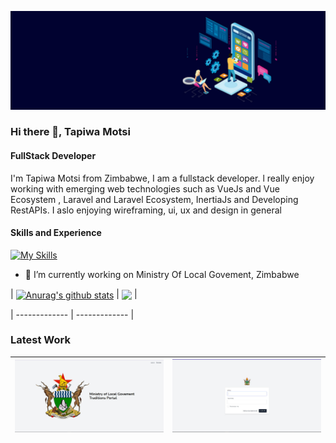 ![FullStack Developer](https://github.com/Tapiwa-1/Tapiwa-1/blob/main/banner.jpg)
### Hi there 👋, Tapiwa Motsi
#### FullStack Developer

I'm Tapiwa Motsi from Zimbabwe, I am a fullstack developer. l really enjoy working with emerging web technologies such as VueJs and Vue Ecosystem , Laravel and Laravel Ecosystem, InertiaJs and Developing RestAPIs. I aslo enjoying wireframing, ui, ux and design in general

#### Skills and Experience
[![My Skills](https://skillicons.dev/icons?i=c,cpp,php,python,cs,laravel,tailwind,heroku,js,vue,postgres,sqlite,mysql&perline=13)]((https://github.com/Tapiwa-1))

- 🔭 I’m currently working on Ministry Of Local Govement, Zimbabwe

| <a href="https://github.com/anuraghazra/github-readme-stats"><img align="center" src="https://github-readme-stats.vercel.app/api?username=tapiwa-1&show_icons=true&include_all_commits=true&theme=buefy&hide_border=true" alt="Anurag's github stats" /></a> | <a href="https://github.com/anuraghazra/github-readme-stats"><img align="center" src="https://github-readme-stats.vercel.app/api/top-langs/?username=tapiwa-1&layout=compact&theme=buefy&hide_border=true" /></a> |

| ------------- | ------------- |
### Latest Work

| <img width="450" href="https://github.com/Tapiwa-1/localmlg" src="https://github.com/Tapiwa-1/Tapiwa-1/blob/main/home.JPG"/> | <img width="450" src="https://github.com/Tapiwa-1/Tapiwa-1/blob/main/login.JPG"/> |
| ------------- | ------------- |
